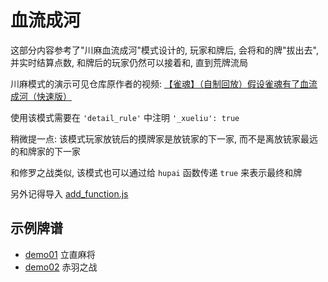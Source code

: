 # 血流成河

这部分内容参考了"川麻血流成河"模式设计的, 玩家和牌后, 会将和的牌"拔出去", 并实时结算点数, 和牌后的玩家仍然可以接着和,
直到荒牌流局

川麻模式的演示可见仓库原作者的视频: [【雀魂】（自制回放）假设雀魂有了血流成河（快速版）](https://www.bilibili.com/video/BV1dB4y1F78x)

使用该模式需要在 `'detail_rule'` 中注明 `'_xueliu': true`

稍微提一点: 该模式玩家放铳后的摸牌家是放铳家的下一家, 而不是离放铳家最远的和牌家的下一家

和修罗之战类似, 该模式也可以通过给 `hupai` 函数传递 `true` 来表示最终和牌

另外记得导入 [add_function.js](../../../add_function.js)

## 示例牌谱

- [demo01](demo01.js) 立直麻将
- [demo02](demo02.js) 赤羽之战
